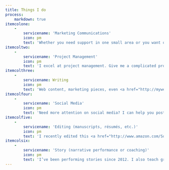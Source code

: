 ```yaml
---
title: Things I do
process:
    markdown: true
itemcolone:
    -
        servicename: 'Marketing Communications'
        icon: pm
        text: 'Whether you need support in one small area or you want oversight of your whole comm department, <a href="about/resume/">I have the experience.</a>'
itemcoltwo:
    -
        servicename: 'Project Management'
        icon: pm
        text: 'I excel at project management. Give me a complicated project or problem and I’ll help you break it down and solve/complete it.'
itemcolthree:
    -
        servicename: Writing
        icon: pm
        text: 'Web content, marketing pieces, even <a href="http://myweekinsports.blogspot.com/" target="_blank">satire</a>…you name it, I’ll write it for you.'
itemcolfour:
    -
        servicename: 'Social Media'
        icon: pm
        text: 'Need more attention on social media? I can help you post effectively and get more engagement.'
itemcolfive:
    -
        servicename: 'Editing (manuscripts, résumés, etc.)'
        icon: pm
        text: 'I recently edited this <a href="http://www.amazon.com/Soolie-Beetch-Dying-Gypsie-Raleigh-ebook/dp/B019GGC628" target="_blank">novel</a>; I offer résumés/cover letter review or any other proofing/editing needs on demand.'
itemcolsix:
    -
        servicename: 'Story (narrative performance or coaching)'
        icon: pm
        text: 'I’ve been performing stories since 2012. I also teach group courses and offer individual coaching. See blogs tagged <a href="blog/tag:story">“story”</a> or contact me for curricula.'
---
```


